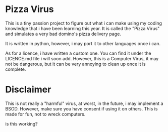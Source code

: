 # Pizza Virus
This is a tiny passion project to figure out what i can make using my coding knowledge that i have been learning this year. It is called the "Pizza Virus" and simulates a very bad domino's pizza delivery page.

It is written in python, however, i may port it to other languages once i can.

As for a licence, i have written a custom one. You can find it under the LICENCE.md file i will soon add.
However, this is a Computer Virus, it may not be dangerous, but it can be very annoying to clean up once it is complete.

# Disclaimer
This is not really a "harmful" virus, at worst, in the future, i may implement a BSOD. However, make sure you have consent if using it on others.
This is made for fun, not to wreck computers.

is this working?